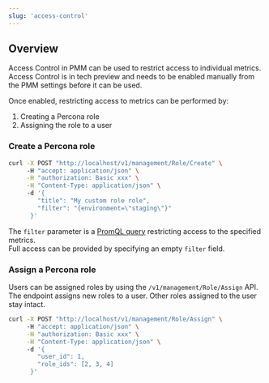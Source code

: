 ```yaml
---
slug: 'access-control'
---
```


## Overview

Access Control in PMM can be used to restrict access to individual metrics.  
Access Control is in tech preview and needs to be enabled manually from the PMM settings before it can be used.

Once enabled, restricting access to metrics can be performed by:

1. Creating a Percona role
2. Assigning the role to a user

### Create a Percona role

```bash
curl -X POST "http://localhost/v1/management/Role/Create" \ 
     -H "accept: application/json" \
     -H "authorization: Basic xxx" \
     -H "Content-Type: application/json" \ 
     -d '{
        "title": "My custom role role",
        "filter": "{environment=\"staging\"}"
      }'
```

The `filter` parameter is a [PromQL query](https://prometheus.io/docs/prometheus/latest/querying/basics/) restricting access to the specified metrics.  
Full access can be provided by specifying an empty `filter` field.

### Assign a Percona role

Users can be assigned roles by using the `/v1/management/Role/Assign` API.  
The endpoint assigns new roles to a user. Other roles assigned to the user stay intact.

```bash
curl -X POST "http://localhost/v1/management/Role/Assign" \ 
     -H "accept: application/json" \
     -H "authorization: Basic xxx" \
     -H "Content-Type: application/json" \ 
     -d '{
        "user_id": 1,
        "role_ids": [2, 3, 4]
      }'
```
